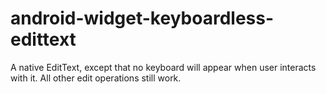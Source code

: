 android-widget-keyboardless-edittext
====================================

A native EditText, except that no keyboard will appear when user interacts with it. All other edit operations still work.
